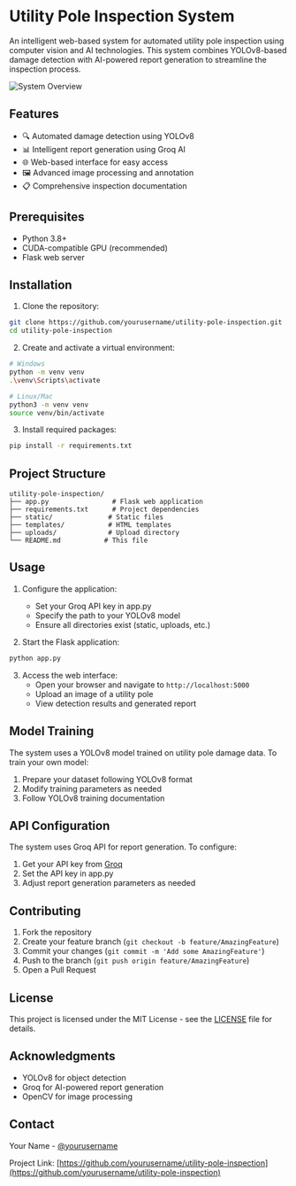 # Utility Pole Inspection System

An intelligent web-based system for automated utility pole inspection using computer vision and AI technologies. This system combines YOLOv8-based damage detection with AI-powered report generation to streamline the inspection process.

![System Overview](path_to_your_demo_image.png)

## Features

- 🔍 Automated damage detection using YOLOv8
- 📊 Intelligent report generation using Groq AI
- 🌐 Web-based interface for easy access
- 🖼️ Advanced image processing and annotation
- 📋 Comprehensive inspection documentation

## Prerequisites

- Python 3.8+
- CUDA-compatible GPU (recommended)
- Flask web server

## Installation

1. Clone the repository:
```bash
git clone https://github.com/yourusername/utility-pole-inspection.git
cd utility-pole-inspection
```

2. Create and activate a virtual environment:
```bash
# Windows
python -m venv venv
.\venv\Scripts\activate

# Linux/Mac
python3 -m venv venv
source venv/bin/activate
```

3. Install required packages:
```bash
pip install -r requirements.txt
```

## Project Structure

```
utility-pole-inspection/
├── app.py                # Flask web application
├── requirements.txt      # Project dependencies
├── static/              # Static files
├── templates/           # HTML templates
├── uploads/             # Upload directory
└── README.md           # This file
```

## Usage

1. Configure the application:
   - Set your Groq API key in app.py
   - Specify the path to your YOLOv8 model
   - Ensure all directories exist (static, uploads, etc.)

2. Start the Flask application:
```bash
python app.py
```

3. Access the web interface:
   - Open your browser and navigate to `http://localhost:5000`
   - Upload an image of a utility pole
   - View detection results and generated report

## Model Training

The system uses a YOLOv8 model trained on utility pole damage data. To train your own model:

1. Prepare your dataset following YOLOv8 format
2. Modify training parameters as needed
3. Follow YOLOv8 training documentation

## API Configuration

The system uses Groq API for report generation. To configure:

1. Get your API key from [Groq](https://console.groq.com)
2. Set the API key in app.py
3. Adjust report generation parameters as needed

## Contributing

1. Fork the repository
2. Create your feature branch (`git checkout -b feature/AmazingFeature`)
3. Commit your changes (`git commit -m 'Add some AmazingFeature'`)
4. Push to the branch (`git push origin feature/AmazingFeature`)
5. Open a Pull Request

## License

This project is licensed under the MIT License - see the [LICENSE](LICENSE) file for details.

## Acknowledgments

- YOLOv8 for object detection
- Groq for AI-powered report generation
- OpenCV for image processing

## Contact

Your Name - [@yourusername](https://twitter.com/yourusername)

Project Link: [https://github.com/yourusername/utility-pole-inspection](https://github.com/yourusername/utility-pole-inspection) 